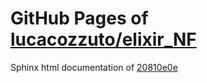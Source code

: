 GitHub Pages of [lucacozzuto/elixir_NF](https://github.com/lucacozzuto/elixir_NF.git)
===
Sphinx html documentation of [20810e0e](https://github.com/lucacozzuto/elixir_NF/tree/20810e0e8384ac1f20f7c02964493eed16a3d2cd)
